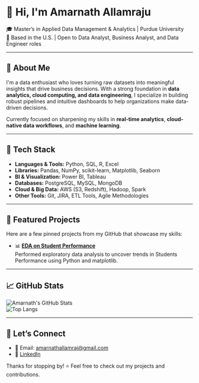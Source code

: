# 👋 Hi, I'm Amarnath Allamraju

🎓 Master’s in Applied Data Management & Analytics | Purdue University  
📍 Based in the U.S. | Open to Data Analyst, Business Analyst, and Data Engineer roles

---

## 🚀 About Me

I'm a data enthusiast who loves turning raw datasets into meaningful insights that drive business decisions. With a strong foundation in **data analytics, cloud computing, and data engineering**, I specialize in building robust pipelines and intuitive dashboards to help organizations make data-driven decisions.

Currently focused on sharpening my skills in **real-time analytics**, **cloud-native data workflows**, and **machine learning**.

---

## 🧰 Tech Stack

- **Languages & Tools:** Python, SQL, R, Excel  
- **Libraries:** Pandas, NumPy, scikit-learn, Matplotlib, Seaborn  
- **BI & Visualization:** Power BI, Tableau  
- **Databases:** PostgreSQL, MySQL, MongoDB  
- **Cloud & Big Data:** AWS (S3, Redshift), Hadoop, Spark  
- **Other Tools:** Git, JIRA, ETL Tools, Agile Methodologies

---

## 📌 Featured Projects

Here are a few pinned projects from my GitHub that showcase my skills:

- 📊 [**EDA on Student Performance**](https://github.com/Amarnath27me/Student-Performance-Data-Analytics)  
  Performed exploratory data analysis to uncover trends in Students Performance using Python and matplotlib.

---

## 📈 GitHub Stats

![Amarnath's GitHub Stats](https://github-readme-stats.vercel.app/api?username=Amarnath27me&show_icons=true&theme=default)  
![Top Langs](https://github-readme-stats.vercel.app/api/top-langs/?username=Amarnath27me&layout=compact)

---

## 🤝 Let’s Connect

- 📧 Email: amarnathallamraj@gmail.com  
- 💼 [LinkedIn](https://www.linkedin.com/in/amarnathallamraju27/)  


Thanks for stopping by! ⭐ Feel free to check out my projects and contributions.

